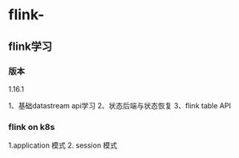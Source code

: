 # flink-

## flink学习

### 版本
1.16.1

1、基础datastream api学习
2、状态后端与状态恢复
3、flink table API

### flink on k8s

1.application 模式
2. session 模式


